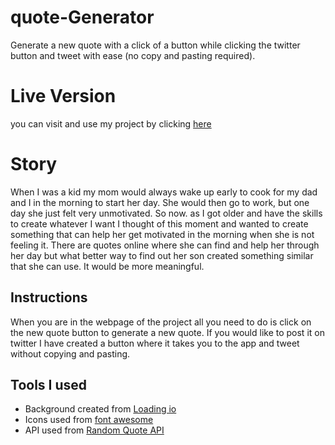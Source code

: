 # quote-Generator
Generate a new quote with a click of a button while clicking the twitter button and tweet with ease (no copy and pasting required).
# Live Version
you can visit and use my project by clicking [here](https://leonardoe20.github.io/quote-Generator/)
# Story
When I was a kid my mom would always wake up early to cook for my dad and I in the morning to start her day. She would then go to work, but one day she just felt very unmotivated. So now. as I got older and have the skills to create whatever I want I thought of this moment and wanted to create something that can help her get motivated in the morning when she is not feeling it. There are quotes online where she can find and help her through her day but what better way to find out her son created something similar that she can use. It would be more meaningful.
## Instructions
When you are in the webpage of the project all you need to do is click on the new quote button to generate a new quote. If you would like to post it on twitter I have created a button where it takes you to the app and tweet without copying and pasting.
## Tools I used
- Background created from [Loading io](https://loading.io/)
- Icons used from [font awesome](https://fontawesome.com/)
- API used from [Random Quote API](https://forismatic.com/en/api/)